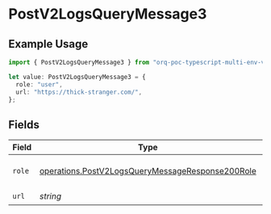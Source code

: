 # PostV2LogsQueryMessage3

## Example Usage

```typescript
import { PostV2LogsQueryMessage3 } from "orq-poc-typescript-multi-env-version/models/operations";

let value: PostV2LogsQueryMessage3 = {
  role: "user",
  url: "https://thick-stranger.com/",
};
```

## Fields

| Field                                                                                                                | Type                                                                                                                 | Required                                                                                                             | Description                                                                                                          |
| -------------------------------------------------------------------------------------------------------------------- | -------------------------------------------------------------------------------------------------------------------- | -------------------------------------------------------------------------------------------------------------------- | -------------------------------------------------------------------------------------------------------------------- |
| `role`                                                                                                               | [operations.PostV2LogsQueryMessageResponse200Role](../../models/operations/postv2logsquerymessageresponse200role.md) | :heavy_check_mark:                                                                                                   | The role of the prompt message                                                                                       |
| `url`                                                                                                                | *string*                                                                                                             | :heavy_check_mark:                                                                                                   | N/A                                                                                                                  |